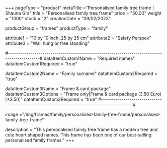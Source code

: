 +++
pageType = "product"
metaTitle ="Personalised family tree frame | Shauna Gra"
title = "Personalised family tree frame"
price = "50.00"
weight = "1000"
stock = "2"
creationDate = "09/02/2023"

productGroup = "frames"
productType = "family"
 
attribute1 = "10 by 10 inch, 25 by 25 cm" 
attribute2 = "Safety Perspex"
attribute3 = "Wall hung or free standing"
 
#---------------------------------------------------------------------------------------------#
dataItemCustom1Name = "Required names"
dataItemCustom1Required = "true"

dataItemCustom2Name = "Family surname"
dataItemCustom2Required = "true"

dataItemCustom3Name = "Frame & card package"
dataItemCustom3Options = "Frame only|Frame & card package (3.50 Euro)[+3.50]"
dataItemCustom3Required = "true"
#---------------------------------------------------------------------------------------------#
 
image ="/img/frames/family/personalised-family-tree-frame/personalised-family-tree-frame"

description = "This personalised family free frame has a modern tree and cute heart shaped names. This frame has been one of our best-selling personalised family frames."
+++
